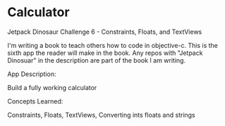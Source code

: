 # Calculator
Jetpack Dinosaur Challenge 6 - Constraints, Floats, and TextViews

I'm writing a book to teach others how to code in objective-c. This is the sixth app the reader will make in the book. Any repos with "Jetpack Dinosuar" in the description are part of the book I am writing.

App Description:

Build a fully working calculator

Concepts Learned:

Constraints, Floats, TextViews, Converting ints floats and strings
